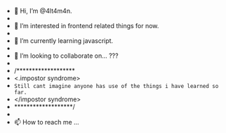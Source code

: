 - 👋 Hi, I’m @4lt4m4n.
- 
- 👀 I’m interested in frontend related things for now.
- 
- 🌱 I’m currently learning javascript.
- 
- 💞️ I’m looking to collaborate on... ??? 
- 
- /*******************
- <.impostor syndrome> 
- `Still cant imagine anyone has use of the things i have learned so far.` 
- </impostor syndrome>
- *******************/
- 
- 📫 How to reach me ...
